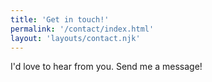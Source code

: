 ```yaml
---
title: 'Get in touch!'
permalink: '/contact/index.html'
layout: 'layouts/contact.njk'
---
```


I'd love to hear from you. Send me a message!
